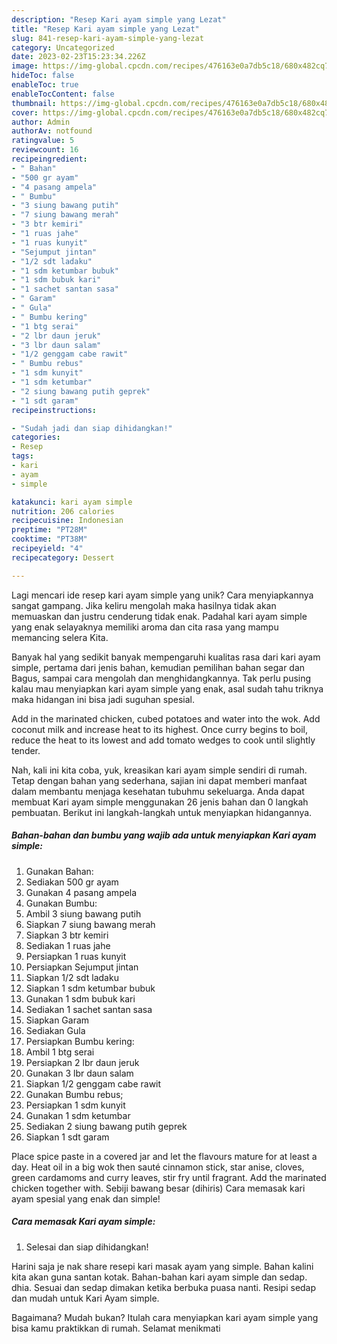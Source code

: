```yaml
---
description: "Resep Kari ayam simple yang Lezat"
title: "Resep Kari ayam simple yang Lezat"
slug: 841-resep-kari-ayam-simple-yang-lezat
category: Uncategorized
date: 2023-02-23T15:23:34.226Z
image: https://img-global.cpcdn.com/recipes/476163e0a7db5c18/680x482cq70/kari-ayam-simple-foto-resep-utama.jpg
hideToc: false
enableToc: true
enableTocContent: false
thumbnail: https://img-global.cpcdn.com/recipes/476163e0a7db5c18/680x482cq70/kari-ayam-simple-foto-resep-utama.jpg
cover: https://img-global.cpcdn.com/recipes/476163e0a7db5c18/680x482cq70/kari-ayam-simple-foto-resep-utama.jpg
author: Admin
authorAv: notfound
ratingvalue: 5
reviewcount: 16
recipeingredient:
- " Bahan"
- "500 gr ayam"
- "4 pasang ampela"
- " Bumbu"
- "3 siung bawang putih"
- "7 siung bawang merah"
- "3 btr kemiri"
- "1 ruas jahe"
- "1 ruas kunyit"
- "Sejumput jintan"
- "1/2 sdt ladaku"
- "1 sdm ketumbar bubuk"
- "1 sdm bubuk kari"
- "1 sachet santan sasa"
- " Garam"
- " Gula"
- " Bumbu kering"
- "1 btg serai"
- "2 lbr daun jeruk"
- "3 lbr daun salam"
- "1/2 genggam cabe rawit"
- " Bumbu rebus"
- "1 sdm kunyit"
- "1 sdm ketumbar"
- "2 siung bawang putih geprek"
- "1 sdt garam"
recipeinstructions:

- "Sudah jadi dan siap dihidangkan!"
categories:
- Resep
tags:
- kari
- ayam
- simple

katakunci: kari ayam simple 
nutrition: 206 calories
recipecuisine: Indonesian
preptime: "PT28M"
cooktime: "PT38M"
recipeyield: "4"
recipecategory: Dessert

---
```





Lagi mencari ide resep kari ayam simple yang unik? Cara menyiapkannya sangat gampang. Jika keliru mengolah maka hasilnya tidak akan memuaskan dan justru cenderung tidak enak. Padahal kari ayam simple yang enak selayaknya memiliki aroma dan cita rasa yang mampu memancing selera Kita.





Banyak hal yang sedikit banyak mempengaruhi kualitas rasa dari kari ayam simple, pertama dari jenis bahan, kemudian pemilihan bahan segar dan Bagus, sampai cara mengolah dan menghidangkannya. Tak perlu pusing kalau mau menyiapkan kari ayam simple yang enak,      asal sudah tahu triknya maka hidangan ini bisa jadi suguhan spesial.














Add in the marinated chicken, cubed potatoes and water into the wok. Add coconut milk and increase heat to its highest. Once curry begins to boil, reduce the heat to its lowest and add tomato wedges to cook until slightly tender.






Nah, kali ini kita coba, yuk, kreasikan kari ayam simple sendiri di rumah. Tetap dengan bahan yang sederhana, sajian ini dapat memberi manfaat dalam membantu menjaga kesehatan tubuhmu sekeluarga. Anda dapat membuat Kari ayam simple menggunakan 26 jenis bahan dan 0 langkah pembuatan. Berikut ini langkah-langkah untuk menyiapkan hidangannya.

<!--inarticleads1-->

##### Bahan-bahan dan bumbu yang wajib ada untuk menyiapkan Kari ayam simple:

1. Gunakan  Bahan:
1. Sediakan 500 gr ayam
1. Gunakan 4 pasang ampela
1. Gunakan  Bumbu:
1. Ambil 3 siung bawang putih
1. Siapkan 7 siung bawang merah
1. Siapkan 3 btr kemiri
1. Sediakan 1 ruas jahe
1. Persiapkan 1 ruas kunyit
1. Persiapkan Sejumput jintan
1. Siapkan 1/2 sdt ladaku
1. Siapkan 1 sdm ketumbar bubuk
1. Gunakan 1 sdm bubuk kari
1. Sediakan 1 sachet santan sasa
1. Siapkan  Garam
1. Sediakan  Gula
1. Persiapkan  Bumbu kering:
1. Ambil 1 btg serai
1. Persiapkan 2 lbr daun jeruk
1. Gunakan 3 lbr daun salam
1. Siapkan 1/2 genggam cabe rawit
1. Gunakan  Bumbu rebus;
1. Persiapkan 1 sdm kunyit
1. Gunakan 1 sdm ketumbar
1. Sediakan 2 siung bawang putih geprek
1. Siapkan 1 sdt garam


Place spice paste in a covered jar and let the flavours mature for at least a day. Heat oil in a big wok then sauté cinnamon stick, star anise, cloves, green cardamoms and curry leaves, stir fry until fragrant. Add the marinated chicken together with. Sebiji bawang besar (dihiris) Cara memasak kari ayam spesial yang enak dan simple! 

<!--inarticleads2-->

##### Cara memasak Kari ayam simple:


1. Selesai dan siap dihidangkan!

Harini saja je nak share resepi kari masak ayam yang simple. Bahan kalini kita akan guna santan kotak. Bahan-bahan kari ayam simple dan sedap. dhia. Sesuai dan sedap dimakan ketika berbuka puasa nanti. Resipi sedap dan mudah untuk Kari Ayam simple. 

Bagaimana? Mudah bukan? Itulah cara menyiapkan kari ayam simple yang bisa kamu praktikkan di rumah. Selamat menikmati
